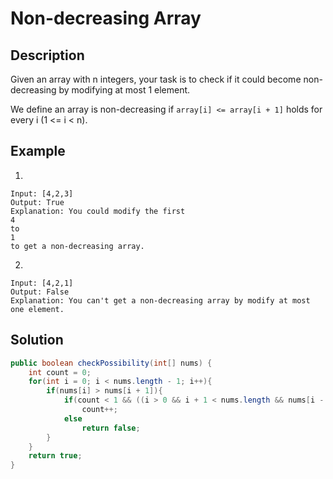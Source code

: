 # Non-decreasing Array
## Description
Given an array with n integers, your task is to check if it could become non-decreasing by modifying at most 1 element.  

We define an array is non-decreasing if `array[i] <= array[i + 1]` holds for every i (1 <= i < n). 
## Example
1.  
```
Input: [4,2,3]  
Output: True  
Explanation: You could modify the first  
4  
to  
1  
to get a non-decreasing array.  
```
2.  
```
Input: [4,2,1]  
Output: False  
Explanation: You can't get a non-decreasing array by modify at most one element.  
```
## Solution
```java
public boolean checkPossibility(int[] nums) {
    int count = 0;
    for(int i = 0; i < nums.length - 1; i++){
        if(nums[i] > nums[i + 1]){
            if(count < 1 && ((i > 0 && i + 1 < nums.length && nums[i - 1] <= nums[i + 1]) || (i + 2 < nums.length && nums[i] <= nums[i + 2]) || i == 0 || i == nums.length - 2))
                count++;
            else
                return false;
        }
    }
    return true;
}
```
